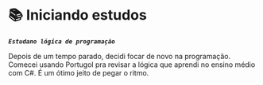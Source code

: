 # 📚 Iniciando estudos
***`Estudano lógica de programação`***

Depois de um tempo parado, decidi focar de novo na programação. Comecei usando Portugol pra revisar a lógica que aprendi no ensino médio com C#. É um ótimo jeito de pegar o ritmo.

          


